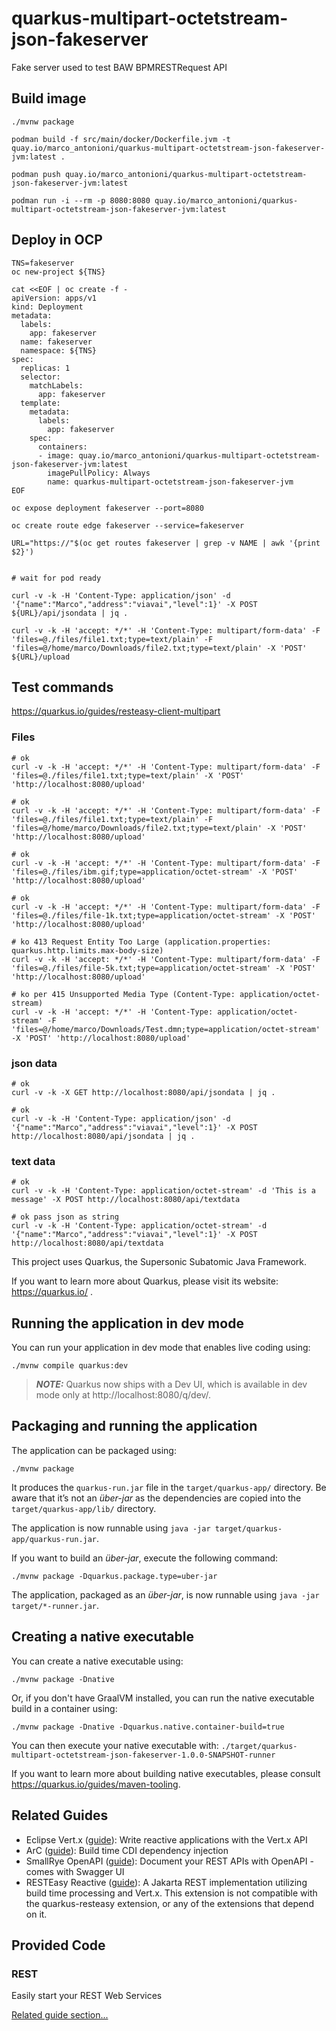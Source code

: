 # quarkus-multipart-octetstream-json-fakeserver

Fake server used to test BAW BPMRESTRequest API

## Build image

```
./mvnw package

podman build -f src/main/docker/Dockerfile.jvm -t quay.io/marco_antonioni/quarkus-multipart-octetstream-json-fakeserver-jvm:latest .

podman push quay.io/marco_antonioni/quarkus-multipart-octetstream-json-fakeserver-jvm:latest

podman run -i --rm -p 8080:8080 quay.io/marco_antonioni/quarkus-multipart-octetstream-json-fakeserver-jvm:latest
```

## Deploy in OCP

```
TNS=fakeserver
oc new-project ${TNS}

cat <<EOF | oc create -f -
apiVersion: apps/v1
kind: Deployment
metadata:
  labels:
    app: fakeserver
  name: fakeserver
  namespace: ${TNS}
spec:
  replicas: 1
  selector:
    matchLabels:
      app: fakeserver
  template:
    metadata:
      labels:
        app: fakeserver
    spec:
      containers:
      - image: quay.io/marco_antonioni/quarkus-multipart-octetstream-json-fakeserver-jvm:latest
        imagePullPolicy: Always
        name: quarkus-multipart-octetstream-json-fakeserver-jvm
EOF

oc expose deployment fakeserver --port=8080

oc create route edge fakeserver --service=fakeserver

URL="https://"$(oc get routes fakeserver | grep -v NAME | awk '{print $2}')


# wait for pod ready

curl -v -k -H 'Content-Type: application/json' -d '{"name":"Marco","address":"viavai","level":1}' -X POST ${URL}/api/jsondata | jq .

curl -v -k -H 'accept: */*' -H 'Content-Type: multipart/form-data' -F 'files=@./files/file1.txt;type=text/plain' -F 'files=@/home/marco/Downloads/file2.txt;type=text/plain' -X 'POST' ${URL}/upload

```


## Test commands

https://quarkus.io/guides/resteasy-client-multipart

### Files

```
# ok
curl -v -k -H 'accept: */*' -H 'Content-Type: multipart/form-data' -F 'files=@./files/file1.txt;type=text/plain' -X 'POST' 'http://localhost:8080/upload'
```

```
# ok
curl -v -k -H 'accept: */*' -H 'Content-Type: multipart/form-data' -F 'files=@./files/file1.txt;type=text/plain' -F 'files=@/home/marco/Downloads/file2.txt;type=text/plain' -X 'POST' 'http://localhost:8080/upload'
```

```
# ok
curl -v -k -H 'accept: */*' -H 'Content-Type: multipart/form-data' -F 'files=@./files/ibm.gif;type=application/octet-stream' -X 'POST' 'http://localhost:8080/upload'
```

```
# ok
curl -v -k -H 'accept: */*' -H 'Content-Type: multipart/form-data' -F 'files=@./files/file-1k.txt;type=application/octet-stream' -X 'POST' 'http://localhost:8080/upload'
```

```
# ko 413 Request Entity Too Large (application.properties: quarkus.http.limits.max-body-size)
curl -v -k -H 'accept: */*' -H 'Content-Type: multipart/form-data' -F 'files=@./files/file-5k.txt;type=application/octet-stream' -X 'POST' 'http://localhost:8080/upload'
```

```
# ko per 415 Unsupported Media Type (Content-Type: application/octet-stream)
curl -v -k -H 'accept: */*' -H 'Content-Type: application/octet-stream' -F 'files=@/home/marco/Downloads/Test.dmn;type=application/octet-stream' -X 'POST' 'http://localhost:8080/upload'
```


### json data

```
# ok
curl -v -k -X GET http://localhost:8080/api/jsondata | jq .
```

```
# ok
curl -v -k -H 'Content-Type: application/json' -d '{"name":"Marco","address":"viavai","level":1}' -X POST http://localhost:8080/api/jsondata | jq .
```

### text data

```
# ok
curl -v -k -H 'Content-Type: application/octet-stream' -d 'This is a message' -X POST http://localhost:8080/api/textdata
```

```
# ok pass json as string
curl -v -k -H 'Content-Type: application/octet-stream' -d '{"name":"Marco","address":"viavai","level":1}' -X POST http://localhost:8080/api/textdata
```




This project uses Quarkus, the Supersonic Subatomic Java Framework.

If you want to learn more about Quarkus, please visit its website: https://quarkus.io/ .

## Running the application in dev mode

You can run your application in dev mode that enables live coding using:
```shell script
./mvnw compile quarkus:dev
```

> **_NOTE:_**  Quarkus now ships with a Dev UI, which is available in dev mode only at http://localhost:8080/q/dev/.

## Packaging and running the application

The application can be packaged using:
```shell script
./mvnw package
```
It produces the `quarkus-run.jar` file in the `target/quarkus-app/` directory.
Be aware that it’s not an _über-jar_ as the dependencies are copied into the `target/quarkus-app/lib/` directory.

The application is now runnable using `java -jar target/quarkus-app/quarkus-run.jar`.

If you want to build an _über-jar_, execute the following command:
```shell script
./mvnw package -Dquarkus.package.type=uber-jar
```

The application, packaged as an _über-jar_, is now runnable using `java -jar target/*-runner.jar`.

## Creating a native executable

You can create a native executable using: 
```shell script
./mvnw package -Dnative
```

Or, if you don't have GraalVM installed, you can run the native executable build in a container using: 
```shell script
./mvnw package -Dnative -Dquarkus.native.container-build=true
```

You can then execute your native executable with: `./target/quarkus-multipart-octetstream-json-fakeserver-1.0.0-SNAPSHOT-runner`

If you want to learn more about building native executables, please consult https://quarkus.io/guides/maven-tooling.

## Related Guides

- Eclipse Vert.x ([guide](https://quarkus.io/guides/vertx)): Write reactive applications with the Vert.x API
- ArC ([guide](https://quarkus.io/guides/cdi-reference)): Build time CDI dependency injection
- SmallRye OpenAPI ([guide](https://quarkus.io/guides/openapi-swaggerui)): Document your REST APIs with OpenAPI - comes with Swagger UI
- RESTEasy Reactive ([guide](https://quarkus.io/guides/resteasy-reactive)): A Jakarta REST implementation utilizing build time processing and Vert.x. This extension is not compatible with the quarkus-resteasy extension, or any of the extensions that depend on it.

## Provided Code

### REST

Easily start your REST Web Services

[Related guide section...](https://quarkus.io/guides/getting-started-reactive#reactive-jax-rs-resources)
